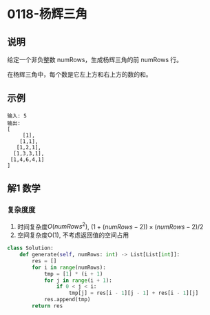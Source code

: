 # 0118-杨辉三角

## 说明
给定一个非负整数 numRows，生成杨辉三角的前 numRows 行。

在杨辉三角中，每个数是它左上方和右上方的数的和。

## 示例
```
输入: 5
输出:
[
     [1],
    [1,1],
   [1,2,1],
  [1,3,3,1],
 [1,4,6,4,1]
]
```

## 解1 数学

### 复杂度度
1. 时间复杂度$O(numRows ^ 2)$, $(1 + (numRows - 2)) \times (numRows - 2) / 2$
2. 空间复杂度O(1), 不考虑返回值的空间占用

```python
class Solution:
    def generate(self, numRows: int) -> List[List[int]]:
        res = []
        for i in range(numRows):
            tmp = [1] * (i + 1)
            for j in range(i + 1):
                if 0 < j < i:
                    tmp[j] = res[i - 1][j - 1] + res[i - 1][j]
            res.append(tmp)
        return res
```